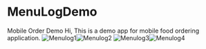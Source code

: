 # MenuLogDemo
Mobile Order Demo
Hi, This is a demo app for mobile food ordering application.
![Menulog1](https://user-images.githubusercontent.com/64683032/113108396-ad738480-9250-11eb-891b-72cc363b6fe0.PNG)![Menulog2](https://user-images.githubusercontent.com/64683032/113108410-b19fa200-9250-11eb-9b38-f998b532cfef.PNG)
![Menulog3](https://user-images.githubusercontent.com/64683032/113108424-b49a9280-9250-11eb-950d-64e57954fb97.PNG)![Menulog4](https://user-images.githubusercontent.com/64683032/113108431-b5cbbf80-9250-11eb-8e74-a84edc1387bc.PNG)

